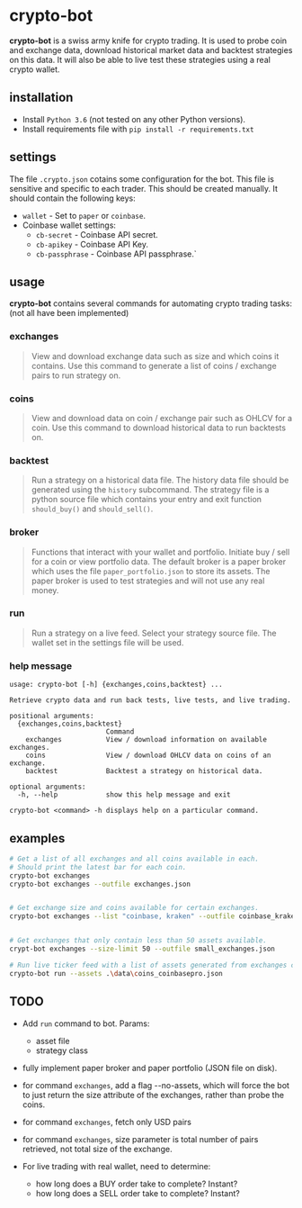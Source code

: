 # crypto-bot #
**crypto-bot** is a swiss army knife for crypto trading. It is
used to probe coin and exchange data, download historical 
market data and backtest strategies on this data. It will
also be able to live test these strategies using a real crypto
wallet.

## installation ##
* Install `Python 3.6` (not tested on any other Python versions).
* Install requirements file with 
  `pip install -r requirements.txt`


## settings ##
The file `.crypto.json` cotains some configuration for the bot.
This file is sensitive and specific to each trader. This should
be created manually. It should contain the following keys:

* `wallet` - Set to `paper` or `coinbase`.
* Coinbase wallet settings:
  * `cb-secret` - Coinbase API secret.
  * `cb-apikey` - Coinbase API Key.
  * `cb-passphrase` - Coinbase API passphrase.`


## usage ##
**crypto-bot** contains several commands for automating 
crypto trading tasks: (not all have been implemented)

### exchanges ###
> View and download exchange data such as size and which 
  coins it contains. Use this command to generate a list 
  of coins / exchange pairs to run strategy on. 

### coins ###
> View and download data on coin / exchange pair such as
  OHLCV for a coin. Use this command to download historical 
  data to run backtests on.

### backtest ###
> Run a strategy on a historical data file. The history data
  file should be generated using the `history` subcommand. The
  strategy file is a python source file which contains your
  entry and exit function `should_buy()` and `should_sell()`.

### broker ###
> Functions that interact with your wallet and portfolio.
  Initiate buy / sell for a coin or view portfolio data. The default broker is 
  a paper broker which uses the file `paper_portfolio.json` to store its 
  assets. The paper broker is used to test strategies and will not use any real
  money.

### run ###
> Run a strategy on a live feed. Select your strategy source
  file. The wallet set in the settings file will be used.

### help message ###
```
usage: crypto-bot [-h] {exchanges,coins,backtest} ...

Retrieve crypto data and run back tests, live tests, and live trading.     

positional arguments:
  {exchanges,coins,backtest}
                        Command
    exchanges           View / download information on available exchanges.
    coins               View / download OHLCV data on coins of an exchange.
    backtest            Backtest a strategy on historical data.

optional arguments:
  -h, --help            show this help message and exit

crypto-bot <command> -h displays help on a particular command.
```


## examples ##
```bash
# Get a list of all exchanges and all coins available in each.
# Should print the latest bar for each coin.
crypto-bot exchanges
crypto-bot exchanges --outfile exchanges.json


# Get exchange size and coins available for certain exchanges. 
crypto-bot exchanges --list "coinbase, kraken" --outfile coinbase_kraken.json


# Get exchanges that only contain less than 50 assets available.
crypt-bot exchanges --size-limit 50 --outfile small_exchanges.json

# Run live ticker feed with a list of assets generated from exchanges command.
crypto-bot run --assets .\data\coins_coinbasepro.json
```


## TODO ##
* Add `run` command to bot. Params:
  * asset file
  * strategy class

* fully implement paper broker and paper portfolio (JSON file on disk).

* for command `exchanges`, add a flag --no-assets, which will force the bot to
  just return the size attribute of the exchanges, rather than probe the coins.

* for command `exchanges`, fetch only USD pairs

* for command `exchanges`, size parameter is total number of pairs retrieved,
  not total size of the exchange.

* For live trading with real wallet, need to determine:
  * how long does a BUY order take to complete? Instant?
  * how long does a SELL order take to complete? Instant?